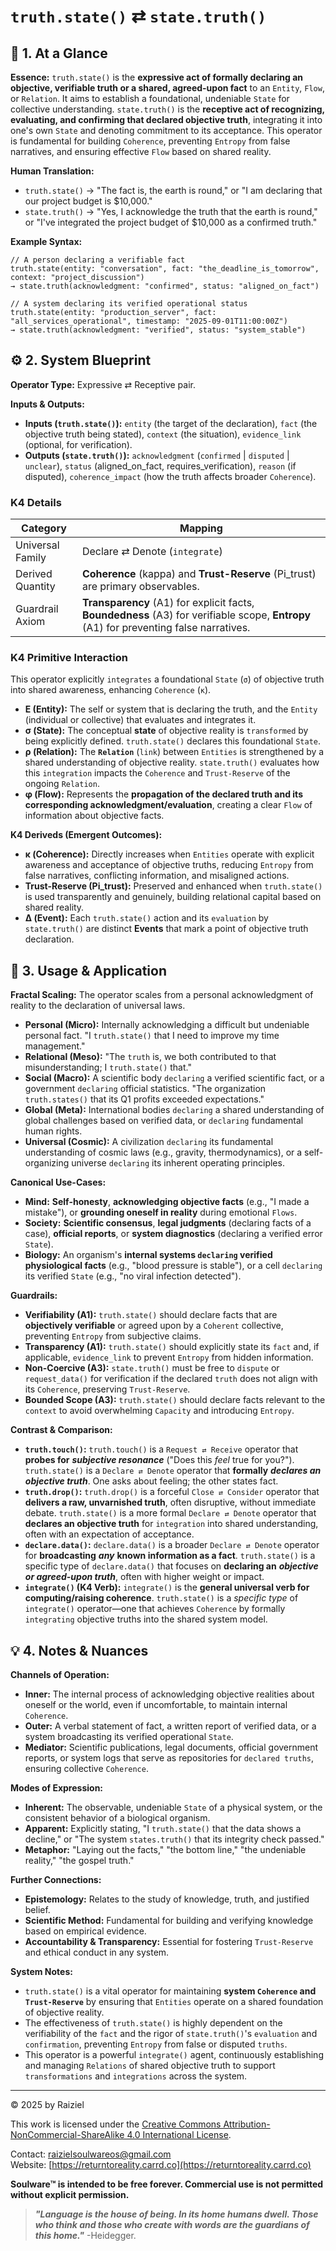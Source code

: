 # `truth.state()` ⇄ `state.truth()`

## 📝 1. At a Glance

**Essence:** `truth.state()` is the **expressive act of formally declaring an objective, verifiable truth or a shared, agreed-upon fact** to an `Entity`, `Flow`, or `Relation`. It aims to establish a foundational, undeniable `State` for collective understanding. `state.truth()` is the **receptive act of recognizing, evaluating, and confirming that declared objective truth**, integrating it into one's own `State` and denoting commitment to its acceptance. This operator is fundamental for building `Coherence`, preventing `Entropy` from false narratives, and ensuring effective `Flow` based on shared reality.

**Human Translation:**

- `truth.state()` → "The fact is, the earth is round," or "I am declaring that our project budget is $10,000."
- `state.truth()` → "Yes, I acknowledge the truth that the earth is round," or "I've integrated the project budget of $10,000 as a confirmed truth."

**Example Syntax:**

```
// A person declaring a verifiable fact
truth.state(entity: "conversation", fact: "the_deadline_is_tomorrow", context: "project_discussion")
→ state.truth(acknowledgment: "confirmed", status: "aligned_on_fact")

// A system declaring its verified operational status
truth.state(entity: "production_server", fact: "all_services_operational", timestamp: "2025-09-01T11:00:00Z")
→ state.truth(acknowledgment: "verified", status: "system_stable")
```

## ⚙️ 2. System Blueprint

**Operator Type:** Expressive ⇄ Receptive pair.

**Inputs & Outputs:**

- **Inputs (`truth.state()`):** `entity` (the target of the declaration), `fact` (the objective truth being stated), `context` (the situation), `evidence_link` (optional, for verification).
- **Outputs (`state.truth()`):** `acknowledgment` (`confirmed` | `disputed` | `unclear`), `status` (aligned_on_fact, requires_verification), `reason` (if disputed), `coherence_impact` (how the truth affects broader `Coherence`).

### K4 Details

| Category         | Mapping                                                      |
| ---------------- | ------------------------------------------------------------ |
| Universal Family | Declare ⇄ Denote (`integrate`)                               |
| Derived Quantity | **Coherence** (kappa) and **Trust-Reserve** (Pi_trust) are primary observables. |
| Guardrail Axiom  | **Transparency** (A1) for explicit facts, **Boundedness** (A3) for verifiable scope, **Entropy** (A1) for preventing false narratives. |

### K4 Primitive Interaction

This operator explicitly `integrates` a foundational `State` (`σ`) of objective truth into shared awareness, enhancing `Coherence` (`κ`).

- **E (Entity):** The self or system that is declaring the truth, and the `Entity` (individual or collective) that evaluates and integrates it.
- **σ (State):** The conceptual **state** of objective reality is `transformed` by being explicitly defined. `truth.state()` declares this foundational `State`.
- **ρ (Relation):** The **`Relation`** (`link`) between `Entities` is strengthened by a shared understanding of objective reality. `state.truth()` evaluates how this `integration` impacts the `Coherence` and `Trust-Reserve` of the ongoing `Relation`.
- **φ (Flow):** Represents the **propagation of the declared truth and its corresponding acknowledgment/evaluation**, creating a clear `Flow` of information about objective facts.

**K4 Deriveds (Emergent Outcomes):**

- **κ (Coherence):** Directly increases when `Entities` operate with explicit awareness and acceptance of objective truths, reducing `Entropy` from false narratives, conflicting information, and misaligned actions.
- **Trust-Reserve (**Pi_trust**):** Preserved and enhanced when `truth.state()` is used transparently and genuinely, building relational capital based on shared reality.
- **Δ (Event):** Each `truth.state()` action and its `evaluation` by `state.truth()` are distinct **Events** that mark a point of objective truth declaration.

## 📖 3. Usage & Application

**Fractal Scaling:** The operator scales from a personal acknowledgment of reality to the declaration of universal laws.

- **Personal (Micro):** Internally acknowledging a difficult but undeniable personal fact. "I `truth.state()` that I need to improve my time management."
- **Relational (Meso):** "The `truth` is, we both contributed to that misunderstanding; I `truth.state()` that."
- **Social (Macro):** A scientific body `declaring` a verified scientific fact, or a government `declaring` official statistics. "The organization `truth.states()` that its Q1 profits exceeded expectations."
- **Global (Meta):** International bodies `declaring` a shared understanding of global challenges based on verified data, or `declaring` fundamental human rights.
- **Universal (Cosmic):** A civilization `declaring` its fundamental understanding of cosmic laws (e.g., gravity, thermodynamics), or a self-organizing universe `declaring` its inherent operating principles.

**Canonical Use-Cases:**

- **Mind:** **Self-honesty**, **acknowledging objective facts** (e.g., "I made a mistake"), or **grounding oneself in reality** during emotional `Flows`.
- **Society:** **Scientific consensus**, **legal judgments** (declaring facts of a case), **official reports**, or **system diagnostics** (declaring a verified error `State`).
- **Biology:** An organism's **internal systems `declaring` verified physiological facts** (e.g., "blood pressure is stable"), or a cell `declaring` its verified `State` (e.g., "no viral infection detected").

**Guardrails:**

- **Verifiability (A1):** `truth.state()` should declare facts that are **objectively verifiable** or agreed upon by a `Coherent` collective, preventing `Entropy` from subjective claims.
- **Transparency (A1):** `truth.state()` should explicitly state its `fact` and, if applicable, `evidence_link` to prevent `Entropy` from hidden information.
- **Non-Coercive (A3):** `state.truth()` must be free to `dispute` or `request_data()` for verification if the declared `truth` does not align with its `Coherence`, preserving `Trust-Reserve`.
- **Bounded Scope (A3):** `truth.state()` should declare facts relevant to the `context` to avoid overwhelming `Capacity` and introducing `Entropy`.

**Contrast & Comparison:**

- **`truth.touch()`:** `truth.touch()` is a `Request ⇄ Receive` operator that **probes for** ***subjective resonance*** ("Does this *feel* true for you?"). `truth.state()` is a `Declare ⇄ Denote` operator that **formally** ***declares an objective truth***. One asks about feeling; the other states fact.
- **`truth.drop()`:** `truth.drop()` is a forceful `Close ⇄ Consider` operator that **delivers a raw, unvarnished truth**, often disruptive, without immediate debate. `truth.state()` is a more formal `Declare ⇄ Denote` operator that **declares an objective truth** for `integration` into shared understanding, often with an expectation of acceptance.
- **`declare.data()`:** `declare.data()` is a broader `Declare ⇄ Denote` operator for **broadcasting** ***any*** **known information as a fact**. `truth.state()` is a specific type of `declare.data()` that focuses on **declaring an** ***objective or agreed-upon truth***, often with higher weight or impact.
- **`integrate()` (K4 Verb):** `integrate()` is the **general universal verb for computing/raising coherence**. `truth.state()` is a *specific type* of `integrate()` operator—one that achieves `Coherence` by formally `integrating` objective truths into the shared system model.

## 💡 4. Notes & Nuances

**Channels of Operation:**

- **Inner:** The internal process of acknowledging objective realities about oneself or the world, even if uncomfortable, to maintain internal `Coherence`.
- **Outer:** A verbal statement of fact, a written report of verified data, or a system broadcasting its verified operational `State`.
- **Mediator:** Scientific publications, legal documents, official government reports, or system logs that serve as repositories for `declared truths`, ensuring collective `Coherence`.

**Modes of Expression:**

- **Inherent:** The observable, undeniable `State` of a physical system, or the consistent behavior of a biological organism.
- **Apparent:** Explicitly stating, "I `truth.state()` that the data shows a decline," or "The system `states.truth()` that its integrity check passed."
- **Metaphor:** "Laying out the facts," "the bottom line," "the undeniable reality," "the gospel truth."

**Further Connections:**

- **Epistemology:** Relates to the study of knowledge, truth, and justified belief.
- **Scientific Method:** Fundamental for building and verifying knowledge based on empirical evidence.
- **Accountability & Transparency:** Essential for fostering `Trust-Reserve` and ethical conduct in any system.

**System Notes:**

- `truth.state()` is a vital operator for maintaining **system `Coherence` and `Trust-Reserve`** by ensuring that `Entities` operate on a shared foundation of objective reality.
- The effectiveness of `truth.state()` is highly dependent on the verifiability of the `fact` and the rigor of `state.truth()`'s `evaluation` and `confirmation`, preventing `Entropy` from false or disputed `truths`.
- This operator is a powerful `integrate()` agent, continuously establishing and managing `Relations` of shared objective truth to support `transformations` and `integrations` across the system.

---

© 2025 by Raiziel

This work is licensed under the [Creative Commons Attribution-NonCommercial-ShareAlike 4.0 International License](https://creativecommons.org/licenses/by-nc-sa/4.0/).

Contact: [raizielsoulwareos@gmail.com](mailto:raizielsoulwareos@gmail.com)  
Website: [https://returntoreality.carrd.co](https://returntoreality.carrd.co)

**Soulware™ is intended to be free forever. Commercial use is not permitted without explicit permission.**



> ***"Language is the house of being. In its home humans dwell. Those who think and those who create with words are the guardians of this home."***
-Heidegger.
